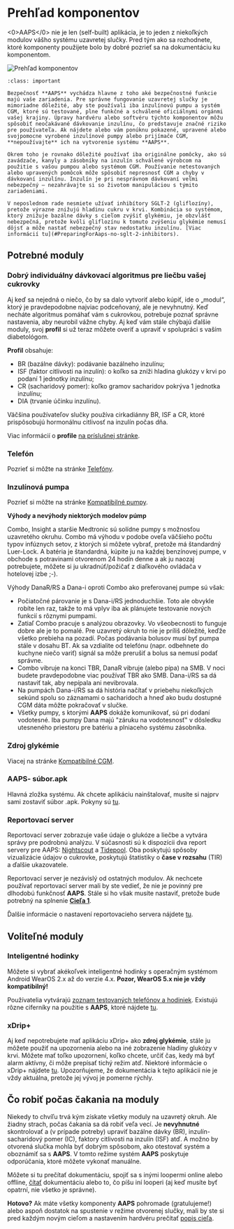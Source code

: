 # Prehľad komponentov

<0>AAPS</0> nie je len (self-built) aplikácia, je to jeden z niekoľkých modulov vášho systému uzavretej slučky. Pred tým ako sa rozhodnete, ktoré komponenty použijete bolo by dobré pozrieť sa na dokumentáciu ku komponentom.

![Prehľad komponentov](../images/modules.png)

```{admonition} IMPORTANT SAFETY NOTICE
:class: important

Bezpečnosť **AAPS** vychádza hlavne z toho aké bezpečnostné funkcie majú vaše zariadenia. Pre správne fungovanie uzavretej slučky je mimoriadne dôležité, aby ste používali iba inzulínovú pumpu a systém CGM, ktoré sú testované, plne funkčné a schválené oficiálnymi orgánmi vašej krajiny. Úpravy hardvéru alebo softvéru týchto komponentov môžu spôsobiť neočakávané dávkovanie inzulínu, čo predstavuje značné riziko pre používateľa. Ak nájdete alebo vám ponúknu pokazené, upravené alebo svojpomocne vyrobené inzulínové pumpy alebo prijímače CGM, **nepoužívajte** ich na vytvorenie systému **AAPS**.

Okrem toho je rovnako dôležité používať iba originálne pomôcky, ako sú zavádzače, kanyly a zásobníky na inzulín schválené výrobcom na použitie s vašou pumpou alebo systémom CGM. Používanie netestovaných alebo upravených pomôcok môže spôsobiť nepresnosť CGM a chyby v dávkovaní inzulínu. Inzulín je pri nesprávnom dávkovaní veľmi nebezpečný – nezahrávajte si so životom manipuláciou s týmito zariadeniami.

V neposlednom rade nesmiete užívať inhibítory SGLT-2 (gliflozíny), pretože výrazne znižujú hladinu cukru v krvi. Kombinácia so systémom, ktorý znižuje bazálne dávky s cieľom zvýšiť glykémiu, je obzvlášť nebezpečná, pretože kvôli gliflozínu k tomuto zvýšeniu glykémie nemusí dôjsť a môže nastať nebezpečný stav nedostatku inzulínu. [Viac informácií tu](#PreparingForAaps-no-sglt-2-inhibitors).
```

## Potrebné moduly

### Dobrý individuálny dávkovací algoritmus pre liečbu vašej cukrovky

Aj keď sa nejedná o niečo, čo by sa dalo vytvoriť alebo kúpiť, ide o „modul“, ktorý je pravdepodobne najviac podceňovaný, ale je nevyhnutný. Keď necháte algoritmus pomáhať vám s cukrovkou, potrebuje poznať správne nastavenia, aby neurobil vážne chyby. Aj keď vám stále chýbajú ďalšie moduly, svoj **profil** si už teraz môžete overiť a upraviť v spolupráci s vaším diabetológom.

**Profil** obsahuje:

- BR (bazálne dávky): podávanie bazálneho inzulínu;
- ISF (faktor citlivosti na inzulín): o koľko sa zníži hladina glukózy v krvi po podaní 1 jednotky inzulínu;
- CR (sacharidový pomer): koľko gramov sacharidov pokrýva 1 jednotka inzulínu;
- DIA (trvanie účinku inzulínu).

Väčšina používateľov slučky používa cirkadiánny BR, ISF a CR, ktoré prispôsobujú hormonálnu citlivosť na inzulín počas dňa.

Viac informácií o **profile** [na príslušnej stránke](../SettingUpAaps/YourAapsProfile.md).

### Telefón

Pozrieť si môžte na stránke [Telefóny](../Getting-Started/Phones.md).

### Inzulínová pumpa

Pozrieť si môžte na stránke [Kompatibilné pumpy](../Getting-Started/CompatiblePumps.md).

**Výhody a nevýhody niektorých modelov púmp**

Combo, Insight a staršie Medtronic sú solídne pumpy s možnosťou uzavretého okruhu. Combo má výhodu v podobe oveľa väčšieho počtu typov infúznych setov, z ktorých si môžete vybrať, pretože má štandardný Luer-Lock. A batéria je štandardná, kúpite ju na každej benzínovej pumpe, v obchode s potravinami otvorenom 24 hodín denne a ak ju naozaj potrebujete, môžete si ju ukradnúť/požičať z diaľkového ovládača v hotelovej izbe ;-).

Výhody DanaR/RS a Dana-i oproti Combo ako preferovanej pumpe sú však:

- Počiatočné párovanie je s Dana-i/RS jednoduchšie. Toto ale obvykle robíte len raz, takže to má vplyv iba ak plánujete testovanie nových funkcií s rôznymi pumpami.
- Zatiaľ Combo pracuje s analýzou obrazovky. Vo všeobecnosti to funguje dobre ale je to pomalé. Pre uzavretý okruh to nie je príliš dôležité, keďže všetko prebieha na pozadí. Počas podávania bolusov musí byť pumpa stále v dosahu BT. Ak sa vzdialite od telefónu (napr. odbehnete do kuchyne niečo variť) signál sa môže prerušiť a bolus sa nemusí podať správne.
- Combo vibruje na konci TBR, DanaR vibruje (alebo pípa) na SMB. V noci budete pravdepodobne viac používať TBR ako SMB.  Dana-i/RS sa dá nastaviť tak, aby nepípala ani nevibrovala.
- Na pumpách Dana-i/RS sa dá história načítať v priebehu niekoľkých sekúnd spolu so záznamami o sacharidoch a hneď ako budu dostupné CGM dáta môžte pokračovať v slučke.
- Všetky pumpy, s ktorými **AAPS** dokáže komunikovať, sú pri dodaní vodotesné. Iba pumpy Dana majú "záruku na vodotesnosť" v dôsledku utesneného priestoru pre batériu a plniaceho systému zásobníka.

### Zdroj glykémie

Viacej na stránke [Kompatibilné CGM](../Getting-Started/CompatiblesCgms.md).

### **AAPS**- súbor.apk

Hlavná zložka systému. Ak chcete aplikáciu nainštalovať, musíte si najprv sami zostaviť súbor .apk. Pokyny sú [tu](../SettingUpAaps/BuildingAaps.md).

### Reportovací server

Reportovací server zobrazuje vaše údaje o glukóze a liečbe a vytvára správy pre podrobnú analýzu. V súčasnosti sú k dispozícii dva report servery pre AAPS: [Nightscout](#SettingUpTheReportingServer-nightscout) a [Tidepool](#SettingUpTheReportingServer-tidepool). Oba poskytujú spôsoby vizualizácie údajov o cukrovke, poskytujú štatistiky o **čase v rozsahu** (TIR) ​​a ďalšie ukazovatele.

Reportovací server je nezávislý od ostatných modulov. Ak nechcete používať reportovací server mali by ste vedieť, že nie je povinný pre dlhodobú funkčnosť **AAPS**. Stále si ho však musíte nastaviť, pretože bude potrebný na splnenie [**Cieľa 1**](#objectives-objective1).

Ďalšie informácie o nastavení reportovacieho servera nájdete [tu](../SettingUpAaps/SettingUpTheReportingServer.md).

## Voliteľné moduly

### Inteligentné hodinky

Môžete si vybrať akékoľvek inteligentné hodinky s operačným systémom Android WearOS 2.x až do verzie 4.x. **Pozor, WearOS 5.x nie je vždy kompatibilný!**

Používatelia vytvárajú [zoznam testovaných telefónov a hodiniek](#Phones-list-of-tested-phones). Existujú rôzne ciferníky na použitie s **AAPS**, ktoré nájdete [tu](../WearOS/WearOsSmartwatch.md).

### xDrip+

Aj keď nepotrebujete mať aplikáciu xDrip+ ako **zdroj glykémie**, stále ju môžete použiť na upozornenia alebo na iné zobrazenie hladiny glukózy v krvi. Môžete mať toľko upozornení, koľko chcete, určiť čas, kedy má byť alarm aktívny, či môže prepísať tichý režim atď. Niektoré informácie o xDrip+ nájdete [tu](../CompatibleCgms/xDrip.md). Upozorňujeme, že dokumentácia k tejto aplikácii nie je vždy aktuálna, pretože jej vývoj je pomerne rýchly.

## Čo robiť počas čakania na moduly

Niekedy to chvíľu trvá kým získate všetky moduly na uzavretý okruh. Ale žiadny strach, počas čakania sa dá robiť veľa vecí. Je **nevyhnutné** skontrolovať a (v prípade potreby) upraviť bazálne dávky (BR), inzulín-sacharidový pomer (IC), faktory citlivosti na inzulín (ISF) atď. A možno by otvorená slučka mohla byť dobrým spôsobom, ako otestovať systém a oboznámiť sa s **AAPS**. V tomto režime systém **AAPS** poskytuje odporúčania, ktoré môžete vykonať manuálne.

Môžete si tu prečítať dokumentáciu, spojiť sa s inými loopermi online alebo offline, [čítať](../UsefulLinks/BackgroundReading.md) dokumentáciu alebo to, čo píšu iní looperi (aj keď musíte byť opatrní, nie všetko je správne).

**Hotovo?** Ak máte všetky komponenty **AAPS** pohromade (gratulujeme!) alebo aspoň dostatok na spustenie v režime otvorenej slučky, mali by ste si pred každým novým cieľom a nastavením hardvéru prečítať [popis cieľa](../SettingUpAaps/CompletingTheObjectives.md).
